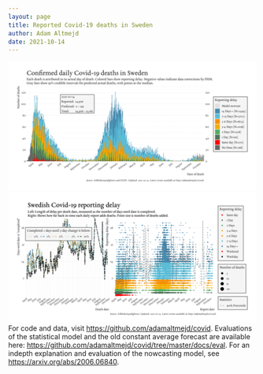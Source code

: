 ```yaml
---
layout: page
title: Reported Covid-19 deaths in Sweden
author: Adam Altmejd
date: 2021-10-14
---
```


![Graph of Swedish Covid-19 deaths with reporting delay.](deaths_lag_sweden_2021-10-14.png "Swedish Covid-19 deaths.")
![Graph of Swedish Covid-19 reporting delay in daily deaths.](lag_trend_sweden_2021-10-14.png "Trend in Swedish Covid-19 mortality reporting delay.")
For code and data, visit <https://github.com/adamaltmejd/covid>.
Evaluations of the statistical model and the old constant average forecast are available here: <https://github.com/adamaltmejd/covid/tree/master/docs/eval>.
For an indepth explanation and evaluation of the nowcasting model, see <https://arxiv.org/abs/2006.06840>.
